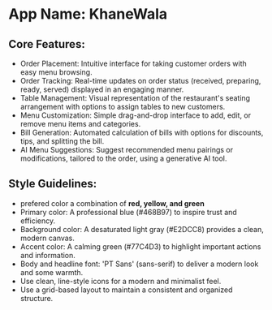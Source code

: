 # **App Name**: KhaneWala

## Core Features:

- Order Placement: Intuitive interface for taking customer orders with easy menu browsing.
- Order Tracking: Real-time updates on order status (received, preparing, ready, served) displayed in an engaging manner.
- Table Management: Visual representation of the restaurant's seating arrangement with options to assign tables to new customers.
- Menu Customization: Simple drag-and-drop interface to add, edit, or remove menu items and categories.
- Bill Generation: Automated calculation of bills with options for discounts, tips, and splitting the bill.
- AI Menu Suggestions: Suggest recommended menu pairings or modifications, tailored to the order, using a generative AI tool.

## Style Guidelines:

- prefered color a combination of **red, yellow, and green**
- Primary color: A professional blue (#468B97) to inspire trust and efficiency.
- Background color: A desaturated light gray (#E2DCC8) provides a clean, modern canvas.
- Accent color: A calming green (#77C4D3) to highlight important actions and information.
- Body and headline font: 'PT Sans' (sans-serif) to deliver a modern look and some warmth.
- Use clean, line-style icons for a modern and minimalist feel.
- Use a grid-based layout to maintain a consistent and organized structure.